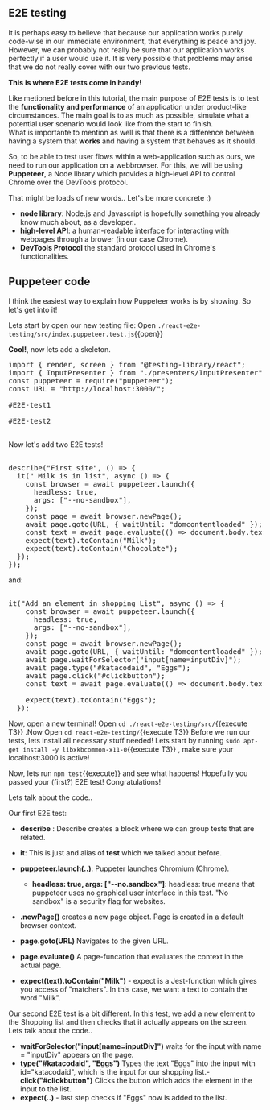 ## E2E testing

It is perhaps easy to believe that because our application works purely code-wise in our immediate environment, that everything is peace and joy. However, we can probably not really be sure that our application works perfectly if a user would use it.
It is very possible that problems may arise that we do not really cover with our two previous tests.

**This is where E2E tests come in handy!**

Like metioned before in this tutorial, the main purpose of E2E tests is to test the **functionality and performance** of an application under product-like circumstances. The main goal is to as much as possible, simulate what a potential user scenario would look like from the start to finish.  
What is importante to mention as well is that there is a difference between having a system that **works** and having a system that behaves as it should.

So, to be able to test user flows within a web-application such as ours, we need to run our application on a webbrowser. For this, we will be using **Puppeteer**, a Node library which provides a high-level API to control Chrome over the DevTools protocol.

That might be loads of new words.. Let's be more concrete :)

- **node library**: Node.js and Javascript is hopefully something you already know much about, as a developer..
- **high-level API**: a human-readable interface for interacting with webpages through a brower (in our case Chrome).
- **DevTools Protocol** the standard protocol used in Chrome's functionalities.

## Puppeteer code

I think the easiest way to explain how Puppeteer works is by showing. So let's get into it!

Lets start by open our new testing file: Open `./react-e2e-testing/src/index.puppeteer.test.js`{{open}}

**Cool!**, now lets add a skeleton.

<pre class="file" data-filename="/root/react-e2e-testing/src/index.puppeteer.test.js" data-target="replace">
import { render, screen } from "@testing-library/react";
import { InputPresenter } from "./presenters/InputPresenter";
const puppeteer = require("puppeteer");
const URL = "http://localhost:3000/";

#E2E-test1

#E2E-test2

</pre>

Now let's add two E2E tests!

<pre class="file" data-filename="/root/react-e2e-testing/src/index.puppeteer.test.js" data-target="insert"  data-marker="#E2E-test1">

describe("First site", () => {
  it(" Milk is in list", async () => {
    const browser = await puppeteer.launch({
      headless: true,
      args: ["--no-sandbox"],
    });
    const page = await browser.newPage();
    await page.goto(URL, { waitUntil: "domcontentloaded" });
    const text = await page.evaluate(() => document.body.textContent);
    expect(text).toContain("Milk");
    expect(text).toContain("Chocolate");
  });
});
</pre>

and:

<pre class="file" data-filename="/root/react-e2e-testing/src/index.puppeteer.test.js" data-target="insert"  data-marker="#E2E-test2">

it("Add an element in shopping List", async () => {
    const browser = await puppeteer.launch({
      headless: true,
      args: ["--no-sandbox"],
    });
    const page = await browser.newPage();
    await page.goto(URL, { waitUntil: "domcontentloaded" });
    await page.waitForSelector("input[name=inputDiv]");
    await page.type("#katacodaid", "Eggs");
    await page.click("#clickbutton");
    const text = await page.evaluate(() => document.body.textContent);

    expect(text).toContain("Eggs");
  });
</pre>

Now, open a new terminal! Open `cd ./react-e2e-testing/src/`{{execute T3}} .Now Open `cd react-e2e-testing/`{{execute T3}} Before we run our tests, lets install all necessary stuff needed!
Lets start by running `sudo apt-get install -y libxkbcommon-x11-0`{{execute T3}} , make sure your localhost:3000 is active!

Now, lets run `npm test`{{execute}} and see what happens!
Hopefully you passed your (first?) E2E test! Congratulations!

Lets talk about the code..

Our first E2E test:

- **describe** : Describe creates a block where we can group tests that are related.
- **it**: This is just and alias of **test** which we talked about before.
- **puppeteer.launch(..)**: Puppeter launches Chromium (Chrome).

  - **headless: true, args: ["--no.sandbox"]**: headless: true means that puppeteer uses no graphical user interface in this test. "No sandbox" is a security flag for websites.

- **.newPage()** creates a new page object. Page is created in a default browser context.

- **page.goto(URL)** Navigates to the given URL.

- **page.evaluate()** A page-funcation that evaluates the context in the actual page.

- **expect(text).toContain("Milk")** - expect is a Jest-function which gives you access of "matchers". In this case, we want a text to contain the word "Milk".

Our second E2E test is a bit different. In this test, we add a new element to the Shopping list and then checks that it actually appears on the screen. Lets talk about the code..

- **waitForSelector("input[name=inputDiv]")** waits for the input with name = "inputDiv" appears on the page.
- **type("#katacodaid", "Eggs")** Types the text "Eggs" into the input with id="katacodaid", which is the input for our shopping list.- **click("#clickbutton")** Clicks the button which adds the element in the input to the list.
- **expect(..)** - last step checks if "Eggs" now is added to the list.
